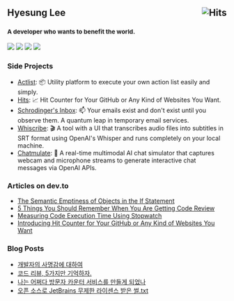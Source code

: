 <h2>
  Hyesung Lee
  <a href="https://hits.sh/github.com/silentsoft/"><img alt="Hits" src="https://hits.sh/github.com/silentsoft.svg?view=today-total&logo=github" align="right"/></a>
</h2>
<h3>
  <sup>
    <h4>A developer who wants to benefit the world.</h4>
  </sup>
  <a href="https://hyesung.me"><img src="https://img.shields.io/badge/Resume-000000?style=flat-square&logo=notion&logoColor=white"/></a>
  <a href="https://blog.silentsoft.org"><img src="https://img.shields.io/badge/Blog-171717?style=flat-square&logo=blogger&logoColor=white"/></a>
  <a href="https://dev.to/hyesunglee"><img src="https://img.shields.io/badge/DEV-0A0A0A?style=flat-square&logo=devdotto&logoColor=white"/></a>
  <a href="https://medium.com/@hyesunglee"><img src="https://img.shields.io/badge/Medium-12100E?style=flat-square&logo=medium&logoColor=white"/></a>
</h3>

### Side Projects
- [Actlist](https://actlist.io): :package: Utility platform to execute your own action list easily and simply.
- [Hits](https://hits.sh): :chart_with_upwards_trend: Hit Counter for Your GitHub or Any Kind of Websites You Want.
- [Schrodinger's Inbox](https://schrodingersinbox.net): :mailbox: Your emails exist and don't exist until you observe them. A quantum leap in temporary email services.
- [Whiscribe](https://github.com/silentsoft/whiscribe): :clapper: A tool with a UI that transcribes audio files into subtitles in SRT format using OpenAI's Whisper and runs completely on your local machine.
- [Chatmulate](https://github.com/silentsoft/chatmulate): :speech_balloon: A real-time multimodal AI chat simulator that captures webcam and microphone streams to generate interactive chat messages via OpenAI APIs.

### Articles on dev.to
- [The Semantic Emptiness of Objects in the If Statement](https://dev.to/hyesunglee/the-semantic-emptiness-of-objects-in-the-if-statement-do1)
- [5 Things You Should Remember When You Are Getting Code Review](https://dev.to/hyesunglee/5-things-you-should-remember-when-you-are-getting-code-review-1536)
- [Measuring Code Execution Time Using Stopwatch](https://dev.to/hyesunglee/measuring-code-execution-time-using-stopwatch-3kg3)
- [Introducing Hit Counter for Your GitHub or Any Kind of Websites You Want](https://dev.to/hyesunglee/introducing-hit-counter-for-your-github-or-any-kind-of-websites-you-want-1681)

### Blog Posts
- [개발자의 사명감에 대하여](https://blog.silentsoft.org/archives/187)
- [코드 리뷰, 5가지만 기억하자.](https://blog.silentsoft.org/archives/20)
- [나는 어쩌다 방문자 카운터 서비스를 만들게 되었나](https://blog.silentsoft.org/archives/194)
- [오픈 소스로 JetBrains 무제한 라이센스 받은 썰.txt](https://blog.silentsoft.org/archives/195)
